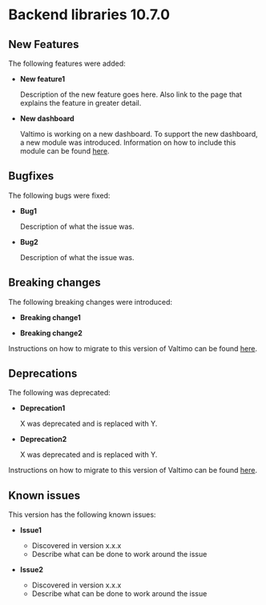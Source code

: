 # Backend libraries 10.7.0

## New Features

The following features were added:

* **New feature1**

  Description of the new feature goes here.
  Also link to the page that explains the feature in greater detail.

* **New dashboard**

  Valtimo is working on a new dashboard. To support the new dashboard, a new module was introduced.
  Information on how to include this module can be found [here](/getting-started/modules/core/dashboard.md).

## Bugfixes

The following bugs were fixed:

* **Bug1**

  Description of what the issue was.

* **Bug2**

  Description of what the issue was.

## Breaking changes

The following breaking changes were introduced:

* **Breaking change1**

* **Breaking change2**

Instructions on how to migrate to this version of Valtimo can be found [here](migration.md).

## Deprecations

The following was deprecated:

* **Deprecation1**

  X was deprecated and is replaced with Y.

* **Deprecation2**

  X was deprecated and is replaced with Y.

Instructions on how to migrate to this version of Valtimo can be found [here](migration.md).

## Known issues

This version has the following known issues:

* **Issue1**
  * Discovered in version x.x.x
  * Describe what can be done to work around the issue

* **Issue2**
  * Discovered in version x.x.x
  * Describe what can be done to work around the issue

